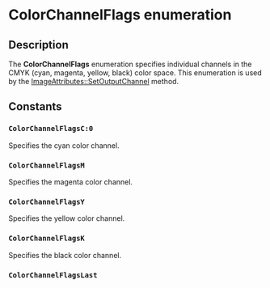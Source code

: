 # ColorChannelFlags enumeration

## Description

The **ColorChannelFlags** enumeration specifies individual channels in the CMYK (cyan, magenta, yellow, black) color space. This enumeration is used by the
[ImageAttributes::SetOutputChannel](https://learn.microsoft.com/windows/desktop/api/gdiplusimageattributes/nf-gdiplusimageattributes-imageattributes-setoutputchannel) method.

## Constants

### `ColorChannelFlagsC:0`

Specifies the cyan color channel.

### `ColorChannelFlagsM`

Specifies the magenta color channel.

### `ColorChannelFlagsY`

Specifies the yellow color channel.

### `ColorChannelFlagsK`

Specifies the black color channel.

### `ColorChannelFlagsLast`